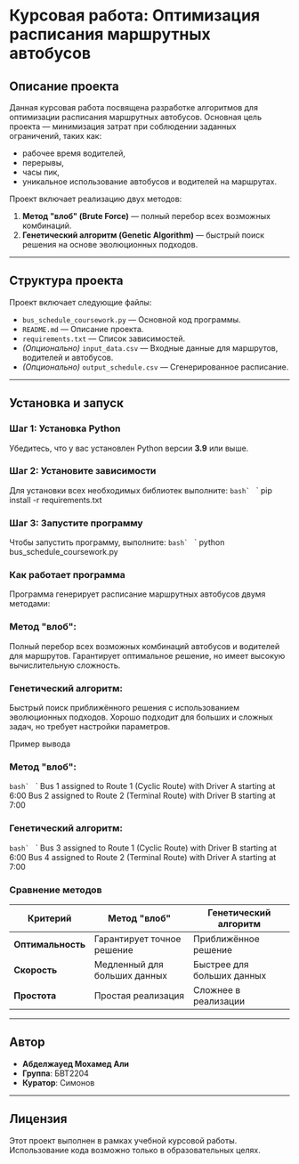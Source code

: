 # Курсовая работа: Оптимизация расписания маршрутных автобусов

## Описание проекта
Данная курсовая работа посвящена разработке алгоритмов для оптимизации расписания маршрутных автобусов. Основная цель проекта — минимизация затрат при соблюдении заданных ограничений, таких как:
- рабочее время водителей,
- перерывы,
- часы пик,
- уникальное использование автобусов и водителей на маршрутах.

Проект включает реализацию двух методов:
1. **Метод "влоб" (Brute Force)** — полный перебор всех возможных комбинаций.
2. **Генетический алгоритм (Genetic Algorithm)** — быстрый поиск решения на основе эволюционных подходов.

---

## Структура проекта
Проект включает следующие файлы:
- `bus_schedule_coursework.py` — Основной код программы.
- `README.md` — Описание проекта.
- `requirements.txt` — Список зависимостей.
- *(Опционально)* `input_data.csv` — Входные данные для маршрутов, водителей и автобусов.
- *(Опционально)* `output_schedule.csv` — Сгенерированное расписание.

---

## Установка и запуск

### Шаг 1: Установка Python
Убедитесь, что у вас установлен Python версии **3.9** или выше.

### Шаг 2: Установите зависимости
Для установки всех необходимых библиотек выполните:
```bash` ``` `
pip install -r requirements.txt

### Шаг 3: Запустите программу
Чтобы запустить программу, выполните:
```bash` ``` `
python bus_schedule_coursework.py 

### Как работает программа
Программа генерирует расписание маршрутных автобусов двумя методами:

### Метод "влоб":

Полный перебор всех возможных комбинаций автобусов и водителей для маршрутов.
Гарантирует оптимальное решение, но имеет высокую вычислительную сложность.
### Генетический алгоритм:

Быстрый поиск приближённого решения с использованием эволюционных подходов.
Хорошо подходит для больших и сложных задач, но требует настройки параметров.


Пример вывода
### Метод "влоб":
```bash` ``` `
Bus 1 assigned to Route 1 (Cyclic Route) with Driver A starting at 6:00
Bus 2 assigned to Route 2 (Terminal Route) with Driver B starting at 7:00
### Генетический алгоритм:
```bash` ``` `
Bus 3 assigned to Route 1 (Cyclic Route) with Driver B starting at 6:00
Bus 4 assigned to Route 2 (Terminal Route) with Driver A starting at 7:00
### Сравнение методов
| Критерий            | Метод "влоб"           | Генетический алгоритм   |
|---------------------|-----------------------|-------------------------|
| **Оптимальность**   | Гарантирует точное решение | Приближённое решение     |
| **Скорость**        | Медленный для больших данных | Быстрее для больших данных |
| **Простота**        | Простая реализация     | Сложнее в реализации    |

---

## Автор
- **Абделжауед Мохамед Али**
- **Группа**: БВТ2204
- **Куратор**: Симонов

---

## Лицензия
Этот проект выполнен в рамках учебной курсовой работы. Использование кода возможно только в образовательных целях.







